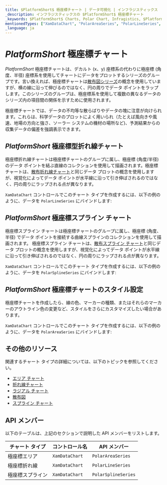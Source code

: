 ```yaml
---
title: $PlatformShort$ 極座標チャート | データ可視化 | インフラジスティックス
_description: インフラジスティックスの $PlatformShort$ 極座標チャート
_keywords: $PlatformShort$ Charts, Polar Chart, Infragistics, $PlatformShort$ チャート, 極座標チャート, インフラジスティックス
mentionedTypes: ["XamDataChart", "PolarAreaSeries", "PolarLineSeries", "PolarSplineSeries"]
_language: ja
---
```

# $PlatformShort$ 極座標チャート

$PlatformShort$ 極座標チャートは、デカルト (x、y) 座標系の代わりに極座標 (角度、半径) 座標系を使用してチャートにデータをプロットするシリーズのグループです。言い換えれば、極座標チャートは[散布図シリーズ](scatter-chart.md)の概念を使用していますが、横の線に沿って伸びるのではなく、円の周りでデータ ポイントをラップします。このシリーズのグループは、極座標系を使用して複数の異なるデータのシリーズ内の項目間の関係を示すために使用されます。

極座標チャートでは、データの不均等な散らばりやデータの塊に注意が向けられます。これらは、科学データのプロットによく用いられ（たとえば風向きや風速、地場の方向と強さ、ソーラー システムの機材の場所など)、予測結果からの収集データの偏差を強調表示できます。

## $PlatformShort$ 極座標型折れ線チャート

極座標折れ線チャートは極座標チャートのグループに属し、極座標 (角度/半径) のデータ ポイントを結ぶ直線のコレクションを使用して描画されます。極座標チャートは、[散布折れ線チャート](scatter-chart.md)と同じデータ プロットの概念を使用しますが、視覚化によってデータ ポイントが水平線に沿って引き伸ばされるのではなく、円の周りにラップされる点が異なります。

`XamDataChart` コントロールでこのチャート タイプを作成するには、以下の例のように、データを `PolarLineSeries` にバインドします:

<code-view style="height: 600px"
           data-demos-base-url="{environment:dvDemosBaseUrl}"
           iframe-src="{environment:dvDemosBaseUrl}/charts/data-chart-type-polar-line-series"
           alt="$PlatformShort$ 極座標型折れ線チャート" >
</code-view>

<div class="divider--half"></div>

## $PlatformShort$ 極座標スプライン チャート

極座標スプライン チャートは極座標チャートのグループに属し、極座標 (角度、半径) でデータ ポイントを接続する曲線スプラインのコレクションを使用して描画されます。
極座標スプライン チャートは、[散布スプライン チャート](scatter-chart.md)と同じデータ プロットの概念を使用しますが、視覚化によってデータ ポイントが水平線に沿って引き伸ばされるのではなく、円の周りにラップされる点が異なります。

`XamDataChart` コントロールでこのチャート タイプを作成するには、以下の例のように、データを `PolarSplineSeries` にバインドします:

<code-view style="height: 600px"
           data-demos-base-url="{environment:dvDemosBaseUrl}"
           iframe-src="{environment:dvDemosBaseUrl}/charts/data-chart-type-polar-spline-series"
           alt="$PlatformShort$ 極座標スプライン チャート" >
</code-view>

<div class="divider--half"></div>

## $PlatformShort$ 極座標チャートのスタイル設定

極座標チャートを作成したら、線の色、マーカーの種類、またはそれらのマーカーのアウトライン色の変更など、スタイルをさらにカスタマイズしたい場合があります。

`XamDataChart` コントロールでこのチャート タイプを作成するには、以下の例のように、データを `PolarAreaSeries` にバインドします:

<code-view style="height: 600px"
           data-demos-base-url="{environment:dvDemosBaseUrl}"
           iframe-src="{environment:dvDemosBaseUrl}/charts/data-chart-polar-area-chart-styling"
           alt="$PlatformShort$ 極座標チャートのスタイル設定" >
</code-view>

<div class="divider--half"></div>

## その他のリソース

関連するチャート タイプの詳細については、以下のトピックを参照してください。

- [エリア チャート](area-chart.md)
- [折れ線チャート](line-chart.md)
- [ラジアル チャート](radial-chart.md)
- [散布図](scatter-chart.md)
- [スプライン チャート](spline-chart.md)

## API メンバー

以下のテーブルは、上記のセクションで説明した API メンバーをリストします。

チャート タイプ       | コントロール名   | API メンバー
-----------------|----------------|---------------------
極座標エリア       | `XamDataChart` | `PolarAreaSeries`
極座標折れ線       | `XamDataChart` | `PolarLineSeries`
極座標スプライン     | `XamDataChart` | `PolarSplineSeries`
